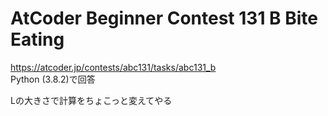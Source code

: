 # AtCoder Beginner Contest 131 B Bite Eating  
https://atcoder.jp/contests/abc131/tasks/abc131_b  
Python (3.8.2)で回答  

Lの大きさで計算をちょこっと変えてやる
